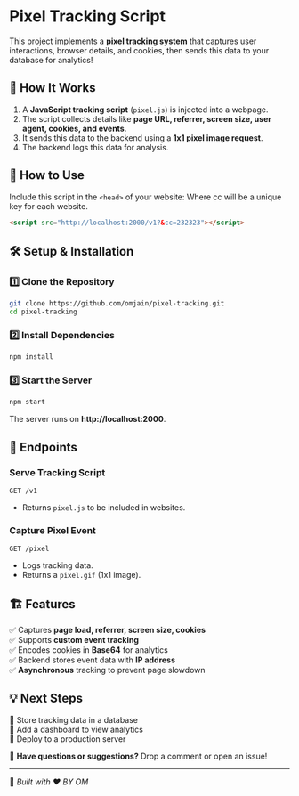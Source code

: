# Pixel Tracking Script

This project implements a **pixel tracking system** that captures user interactions, browser details, and cookies, then sends this data to your database for analytics!

## 🚀 How It Works
1. A **JavaScript tracking script** (`pixel.js`) is injected into a webpage.
2. The script collects details like **page URL, referrer, screen size, user agent, cookies, and events**.
3. It sends this data to the backend using a **1x1 pixel image request**.
4. The backend logs this data for analysis.

## 📌 How to Use
Include this script in the `<head>` of your website: Where cc will be a unique key for each website.
```html
<script src="http://localhost:2000/v1?&cc=232323"></script>
```

## 🛠 Setup & Installation
### 1️⃣ Clone the Repository
```sh
git clone https://github.com/omjain/pixel-tracking.git
cd pixel-tracking
```

### 2️⃣ Install Dependencies
```sh
npm install
```

### 3️⃣ Start the Server
```sh
npm start
```
The server runs on **http://localhost:2000**.

## 📡 Endpoints
### Serve Tracking Script
```http
GET /v1
```
- Returns `pixel.js` to be included in websites.

### Capture Pixel Event
```http
GET /pixel
```
- Logs tracking data.
- Returns a `pixel.gif` (1x1 image).

## 🏗 Features
✅ Captures **page load, referrer, screen size, cookies**  
✅ Supports **custom event tracking**  
✅ Encodes cookies in **Base64** for analytics  
✅ Backend stores event data with **IP address**  
✅ **Asynchronous** tracking to prevent page slowdown  

## 💡 Next Steps
🔹 Store tracking data in a database  
🔹 Add a dashboard to view analytics  
🔹 Deploy to a production server  

📢 **Have questions or suggestions?** Drop a comment or open an issue!

---
📌 *Built with ❤️ BY OM*